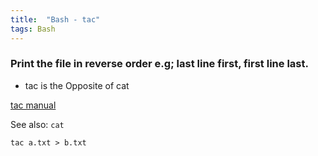 ```yaml
---
title:  "Bash - tac"
tags: Bash
---
```



### Print the file in reverse order e.g; last line first, first line last.

- tac is the Opposite of cat

[tac manual](https://ss64.com/bash/tac.html)

See also: `cat`


```
tac a.txt > b.txt
```
